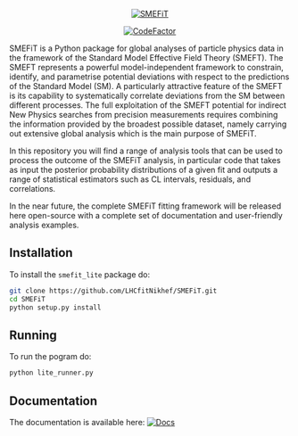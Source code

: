 <p align="center">
  <a href="https://lhcfitnikhef.github.io/SMEFT/"><img alt="SMEFiT" src=https://github.com/LHCfitNikhef/SMEFT/blob/master/docs/sphinx/_assets/logo.png/>
</a>
</p>

<p align="center">
  <a href="https://www.codefactor.io/repository/github/lhcfitnikhef/smefit/"><img src="https://www.codefactor.io/repository/github/lhcfitnikhef/smefit/badge" alt="CodeFactor" /></a>
</p>


SMEFiT is a Python package for global analyses of particle physics data in the framework of the Standard Model Effective Field Theory (SMEFT). The SMEFT represents a powerful model-independent framework to constrain, identify, and parametrise potential deviations with respect to the predictions of the Standard Model (SM). A particularly attractive feature of the SMEFT is its capability to systematically correlate deviations from the SM between different processes. The full exploitation of the SMEFT potential for indirect New Physics searches from precision measurements requires combining the information provided by the broadest possible dataset, namely carrying out extensive global analysis which is the main purpose of SMEFiT.

In this repository you will find a range of analysis tools that can be used to process the outcome of the SMEFiT analysis, in particular code that takes as input the posterior probability distributions of a given fit and outputs a range of statistical estimators such as CL intervals, residuals, and correlations.

In the near future, the complete SMEFiT fitting framework will be released here open-source with a complete set of documentation and user-friendly analysis examples.

## Installation

To install the ``smefit_lite`` package do:

```bash
git clone https://github.com/LHCfitNikhef/SMEFiT.git
cd SMEFiT
python setup.py install
```

## Running
To run the pogram do:

```bash
python lite_runner.py
```
## Documentation

The documentation is available here: <a href="https://lhcfitnikhef.github.io/SMEFT/"><img alt="Docs" src="https://github.com/LHCfitNikhef/SMEFT/workflows/docs/badge.svg"></a>